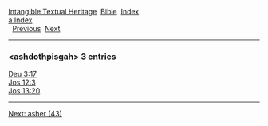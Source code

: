 [Intangible Textual Heritage](../../index)  [Bible](../index) 
[Index](index)   
[a Index](_a_)  
  [Previous](c00778)  [Next](c00780) 

------------------------------------------------------------------------

### &lt;ashdothpisgah&gt; 3 entries

[Deu 3:17](../kjv/deu003.htm#017)  
[Jos 12:3](../kjv/jos012.htm#003)  
[Jos 13:20](../kjv/jos013.htm#020)  

------------------------------------------------------------------------

[Next: asher (43)](c00780)
